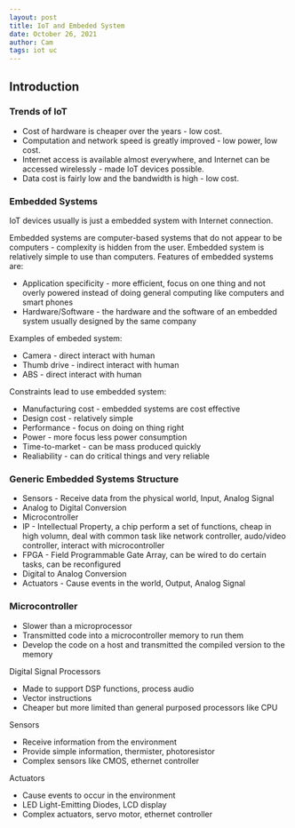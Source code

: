 ```yaml
---
layout: post
title: IoT and Embeded System
date: October 26, 2021
author: Cam
tags: iot uc
---
```


## Introduction

### Trends of IoT

* Cost of hardware is cheaper over the years - low cost. 
* Computation and network speed is greatly improved - low power, low cost.
* Internet access is available almost everywhere, and Internet can be accessed wirelessly - made IoT devices possible.
* Data cost is fairly low and the bandwidth is high - low cost.

### Embedded Systems

IoT devices usually is just a embedded system with Internet connection.  

Embedded systems are computer-based systems that do not appear to be computers - complexity is hidden from the user. Embedded system is relatively simple to use than computers. Features of embedded systems are:  
* Application specificity - more efficient, focus on one thing and not overly powered instead of doing general computing like computers and smart phones
* Hardware/Software - the hardware and the software of an embedded system usually designed by the same company

Examples of embeded system: 
* Camera - direct interact with human
* Thumb drive - indirect interact with human
* ABS - direct interact with human

Constraints lead to use embedded system:
* Manufacturing cost - embedded systems are cost effective
* Design cost - relatively simple
* Performance - focus on doing on thing right
* Power - more focus less power consumption
* Time-to-market - can be mass produced quickly
* Realiability - can do critical things and very reliable

### Generic Embedded Systems Structure
* Sensors - Receive data from the physical world, Input, Analog Signal
* Analog to Digital Conversion
* Microcontroller
* IP - Intellectual Property, a chip perform a set of functions, cheap in high volumn, deal with common task like network controller, audo/video controller, interact with microcontroller
* FPGA - Field Programmable Gate Array, can be wired to do certain tasks, can be reconfigured
* Digital to Analog Conversion
* Actuators - Cause events in the world, Output, Analog Signal

### Microcontroller
* Slower than a microprocessor
* Transmitted code into a microcontroller memory to run them
* Develop the code on a host and transmitted the compiled version to the memory

Digital Signal Processors
* Made to support DSP functions, process audio 
* Vector instructions
* Cheaper but more limited than general purposed processors like CPU

Sensors
* Receive information from the environment
* Provide simple information, thermister, photoresistor
* Complex sensors like CMOS, ethernet controller

Actuators
* Cause events to occur in the environment
* LED Light-Emitting Diodes, LCD display
* Complex actuators, servo motor, ethernet controller